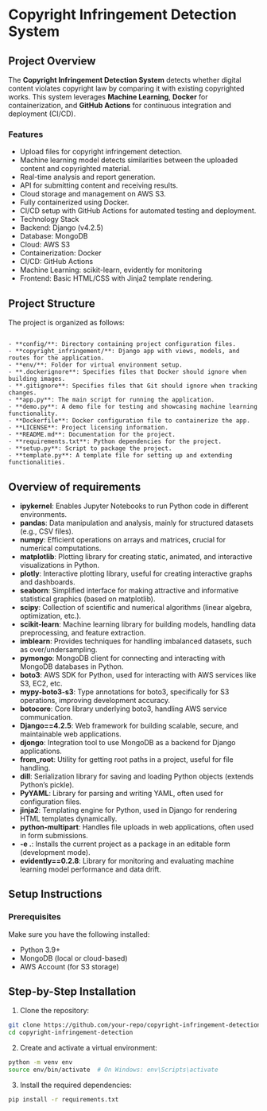 # Copyright Infringement Detection System

## Project Overview

The **Copyright Infringement Detection System** detects whether digital content violates copyright law by comparing it with existing copyrighted works. This system leverages **Machine Learning**, **Docker** for containerization, and **GitHub Actions** for continuous integration and deployment (CI/CD).



### Features
- Upload files for copyright infringement detection.
- Machine learning model detects similarities between the uploaded content and copyrighted material.
- Real-time analysis and report generation.
- API for submitting content and receiving results.
- Cloud storage and management on AWS S3.
- Fully containerized using Docker.
- CI/CD setup with GitHub Actions for automated testing and deployment.
- Technology Stack
- Backend: Django (v4.2.5)
- Database: MongoDB
- Cloud: AWS S3
- Containerization: Docker
- CI/CD: GitHub Actions
- Machine Learning: scikit-learn, evidently for monitoring
- Frontend: Basic HTML/CSS with Jinja2 template rendering.

## Project Structure

The project is organized as follows:

``` 

- **config/**: Directory containing project configuration files.
- **copyright_infringement/**: Django app with views, models, and routes for the application.
- **env/**: Folder for virtual environment setup.
- **.dockerignore**: Specifies files that Docker should ignore when building images.
- **.gitignore**: Specifies files that Git should ignore when tracking changes.
- **app.py**: The main script for running the application.
- **demo.py**: A demo file for testing and showcasing machine learning functionality.
- **Dockerfile**: Docker configuration file to containerize the app.
- **LICENSE**: Project licensing information.
- **README.md**: Documentation for the project.
- **requirements.txt**: Python dependencies for the project.
- **setup.py**: Script to package the project.
- **template.py**: A template file for setting up and extending functionalities.

```

## Overview of requirements

- **ipykernel**: Enables Jupyter Notebooks to run Python code in different environments.
- **pandas**: Data manipulation and analysis, mainly for structured datasets (e.g., CSV files).
- **numpy**: Efficient operations on arrays and matrices, crucial for numerical computations.
- **matplotlib**: Plotting library for creating static, animated, and interactive visualizations in Python.
- **plotly**: Interactive plotting library, useful for creating interactive graphs and dashboards.
- **seaborn**: Simplified interface for making attractive and informative statistical graphics (based on matplotlib).
- **scipy**: Collection of scientific and numerical algorithms (linear algebra, optimization, etc.).
- **scikit-learn**: Machine learning library for building models, handling data preprocessing, and feature extraction.
- **imblearn**: Provides techniques for handling imbalanced datasets, such as over/undersampling.
- **pymongo**: MongoDB client for connecting and interacting with MongoDB databases in Python.
- **boto3**: AWS SDK for Python, used for interacting with AWS services like S3, EC2, etc.
- **mypy-boto3-s3**: Type annotations for boto3, specifically for S3 operations, improving development accuracy.
- **botocore**: Core library underlying boto3, handling AWS service communication.
- **Django==4.2.5**: Web framework for building scalable, secure, and maintainable web applications.
- **djongo**: Integration tool to use MongoDB as a backend for Django applications.
- **from_root**: Utility for getting root paths in a project, useful for file handling.
- **dill**: Serialization library for saving and loading Python objects (extends Python’s pickle).
- **PyYAML**: Library for parsing and writing YAML, often used for configuration files.
- **jinja2**: Templating engine for Python, used in Django for rendering HTML templates dynamically.
- **python-multipart**: Handles file uploads in web applications, often used in form submissions.
- **-e .**: Installs the current project as a package in an editable form (development mode).
- **evidently==0.2.8**: Library for monitoring and evaluating machine learning model performance and data drift.

## Setup Instructions

### Prerequisites

Make sure you have the following installed:

- Python 3.9+
- MongoDB (local or cloud-based)
- AWS Account (for S3 storage)


## Step-by-Step Installation

1. Clone the repository:
``` bash 
git clone https://github.com/your-repo/copyright-infringement-detection.git
cd copyright-infringement-detection
```
2. Create and activate a virtual environment:
``` bash 
python -m venv env
source env/bin/activate  # On Windows: env\Scripts\activate
```
3. Install the required dependencies:
``` bash
pip install -r requirements.txt
```
